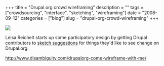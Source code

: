 +++
title = "Drupal.org crowd wireframing"
description = ""
tags = ["crowdsourcing", "interface", "sketching", "wireframing"]
date = "2008-09-12"
categories = ["blog"]
slug = "drupal-org-crowd-wireframing"
+++



  <div class="notebook-screenshot"><a href="http://www.disambiguity.com/drupalorg-come-wireframe-with-me/"><img id='bluga-thumbnail-1362' class='bluga-thumbnail large' src='http://media.konigi.com/bluga/
wt48ca6d5eabb18_0.jpg'/></a></div><p>Leisa Reichelt starts up some participatory design by getting Drupal contributors to <a href="http://www.disambiguity.com/drupalorg-come-wireframe-with-me/">sketch suggestions</a> for things they'd like to see change on Drupal.org.</p>
    
  <a href="http://www.disambiguity.com/drupalorg-come-wireframe-with-me/">http://www.disambiguity.com/drupalorg-come-wireframe-with-me/</a>

